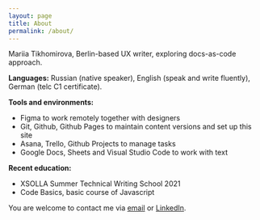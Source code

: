 ```yaml
---
layout: page
title: About
permalink: /about/
---
```

<p>Mariia Tikhomirova, Berlin-based UX writer, exploring docs-as-code approach.</p>

<b>Languages:</b> Russian (native speaker), English (speak and write fluently), German (telc C1 certificate).

<b>Tools and environments:</b>
* Figma to work remotely together with designers
* Git, Github, Github Pages to maintain content versions and set up this site
* Asana, Trello, Github Projects to manage tasks
* Google Docs, Sheets and Visual Studio Code to work with text

<b>Recent education:</b>
* XSOLLA Summer Technical Writing School 2021
* Code Basics, basic course of Javascript

You are welcome to contact me via [email](mailto:uxwrtr@gmail.com) or [LinkedIn](https://www.linkedin.com/in/mariiatikhomirova/).